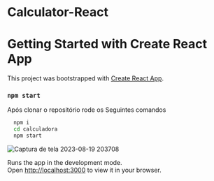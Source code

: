 # Calculator-React

# Getting Started with Create React App

This project was bootstrapped with [Create React App](https://github.com/facebook/create-react-app).

### `npm start`
Após clonar o repositório rode os Seguintes comandos
```bash
  npm i
  cd calculadora
  npm start
```
![Captura de tela 2023-08-19 203708](https://github.com/Lukas656/Calculator-React/assets/72577273/d357e9f2-626a-4995-817f-211b5647c341)

Runs the app in the development mode.\
Open [http://localhost:3000](http://localhost:3000) to view it in your browser.


